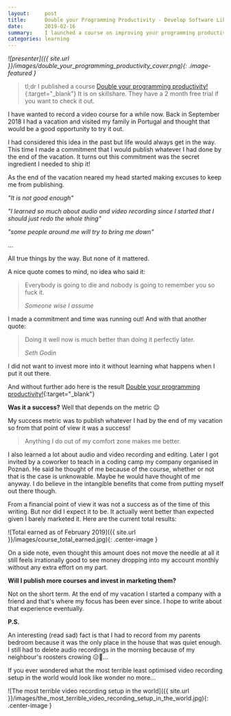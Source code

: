 ```yaml
---
layout:     post
title:      Double your Programming Productivity - Develop Software Like a Pro ✅
date:       2019-02-16
summary:    I launched a course on improving your programming productivity.
categories: learning
---
```


_![presenter]({{ site.url }}/images/double_your_programming_productivity_cover.png){: .image-featured }_

> tl;dr I published a course [Double your programming productivity!](https://skl.sh/2xG3E99){:target="_blank"} It is on skillshare. They have a 2 month free trial if you want to check it out.

I have wanted to record a video course for a while now.
Back in September 2018 I had a vacation and visited my family in Portugal and thought that would be a good opportunity to try it out.

I had considered this idea in the past but life would always get in the way.
This time I made a commitment that I would publish whatever I had done by the end of the vacation.
It turns out this commitment was the secret ingredient I needed to ship it!

As the end of the vacation neared my head started making excuses to keep me from publishing.

_"It is not good enough"_

_"I learned so much about audio and video recording since I started that I should just redo the whole thing"_


_"some people around me will try to bring me down"_


...

All true things by the way. But none of it mattered.

A nice quote comes to mind, no idea who said it:


<blockquote>
  <p>
    Everybody is going to die and nobody is going to remember you so fuck it.
  </p>
  <footer><cite title="Someone wise I assume">Someone wise I assume</cite></footer>
</blockquote>

I made a commitment and time was running out! And with that another quote:

<blockquote>
  <p>
    Doing it well now is much better than doing it perfectly later.
  </p>
  <footer><cite title="Seth Godin">Seth Godin</cite></footer>
</blockquote>


I did not want to invest more into it without learning what happens when I put it out there.

And without further ado here is the result [Double your programming productivity!](https://skl.sh/2xG3E99){:target="_blank"}

__Was it a success?__ Well that depends on the metric 😉

My success metric was to publish whatever I had by the end of my vacation so from that point of view it was a success!

> Anything I do out of my comfort zone makes me better.

I also learned a lot about audio and video recording and editing. Later I got invited by a coworker to teach in a coding camp my company organised in Poznań. He said he thought of me because of the course, whether or not that is the case is unknowable. Maybe he would have thought of me anyway. I do believe in the intangible benefits that come from putting myself out there though.

From a financial point of view it was not a success as of the time of this writing. But nor did I expect it to be.
It actually went better than expected given I barely marketed it. Here are the current total results:

![Total earned as of February 2019]({{ site.url }}/images/course_total_earned.jpg){: .center-image }

On a side note, even thought this amount does not move the needle at all it still feels irrationally good to see money dropping into my account monthly without any extra effort on my part.

__Will I publish more courses and invest in marketing them?__

Not on the short term. At the end of my vacation I started a company with a friend and that's where my focus has been ever since. I hope to write about that experience eventually.

__P.S.__

An interesting (read sad) fact is that I had to record from my parents bedroom because it was the only place in the house that was quiet enough. I still had to delete audio recordings in the morning because of my neighbour's roosters crowing 😑🐓...

If you ever wondered what the most terrible least optimised video recording setup in the world would look like wonder no more...

![The most terrible video recording setup in the world]({{ site.url }}/images/the_most_terrible_video_recording_setup_in_the_world.jpg){: .center-image }

